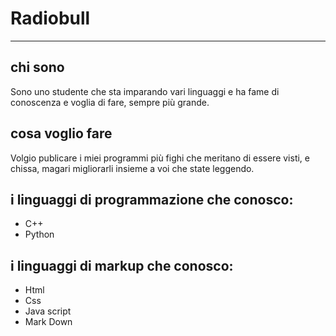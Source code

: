# Radiobull
---
## chi sono
Sono uno studente che sta imparando vari linguaggi e ha fame di conoscenza e voglia di fare, sempre più grande.

## cosa voglio fare
Volgio publicare i miei programmi più fighi che meritano di essere visti, e chissa, magari migliorarli insieme a voi che state leggendo.

## i linguaggi di programmazione che conosco:
* C++
* Python

## i linguaggi di markup che conosco:
* Html
* Css
* Java script
* Mark Down
